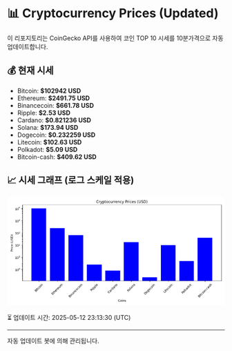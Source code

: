 
# 📊 Cryptocurrency Prices (Updated)

이 리포지토리는 CoinGecko API를 사용하여 코인 TOP 10 시세를 10분가격으로 자동 업데이트합니다.

## 💰 현재 시세
- Bitcoin: **$102942 USD**
- Ethereum: **$2491.75 USD**
- Binancecoin: **$661.78 USD**
- Ripple: **$2.53 USD**
- Cardano: **$0.821236 USD**
- Solana: **$173.94 USD**
- Dogecoin: **$0.232259 USD**
- Litecoin: **$102.63 USD**
- Polkadot: **$5.09 USD**
- Bitcoin-cash: **$409.62 USD**

## 📈 시세 그래프 (로그 스케일 적용)
![Crypto Prices](crypto_prices.png)

⏳ 업데이트 시간: 2025-05-12 23:13:30 (UTC)

---
자동 업데이트 봇에 의해 관리됩니다.

